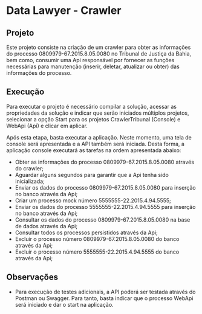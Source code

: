 # Data Lawyer - Crawler

## Projeto
Este projeto consiste na criação de um crawler para obter as informações do processo 0809979-67.2015.8.05.0080 no Tribunal de Justiça da Bahia, bem como, consumir uma Api responsável por fornecer as funções necessárias para manutenção (inserir, deletar, atualizar ou obter) das informações do processo.

## Execução
Para executar o projeto é necessário compilar a solução, acessar as propriedades da solução e indicar que serão iniciados múltiplos projetos, selecionar a opção Start para os projetos CrawlerTribunal (Console) e WebApi (Api) e clicar em aplicar.

Após esta etapa, basta executar a aplicação. Neste momento, uma tela de console será apresentada e a API também será iniciada. Desta forma, a aplicação console executará as tarefas na ordem apresentada abaixo:

- Obter as informações do processo 0809979-67.2015.8.05.0080 através do crawler;
- Aguardar alguns segundos para garantir que a Api tenha sido inicializada;
- Enviar os dados do processo 0809979-67.2015.8.05.0080 para inserção no banco através da Api;
- Criar um processo mock número 5555555-22.2015.4.94.5555;
- Enviar os dados do processo 5555555-22.2015.4.94.5555 para inserção no banco através da Api;
- Consultar os dados do processo 0809979-67.2015.8.05.0080 na base de dados através da Api;
- Consultar todos os processos persistidos através da Api;
- Excluir o processo número 0809979-67.2015.8.05.0080 do banco através da Api;
- Excluir o processo número 5555555-22.2015.4.94.5555 do banco através da Api;

## Observações

* Para execução de testes adicionais, a API poderá ser testada através do Postman ou Swagger. Para tanto, basta indicar que o processo WebApi será iniciado e dar o start na aplicação.


